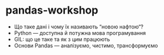 # pandas-workshop

- Що таке дані і чому їх називають “новою нафтою“?
- Python — доступна й потужна мова програмування
- GIL: що це таке та як з цим працюють
- Основи Pandas — аналізуємо, чистимо, трансформуємо
